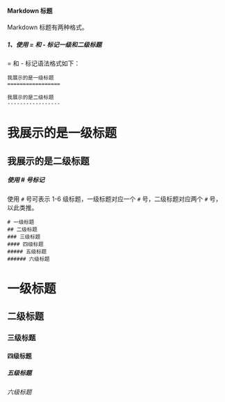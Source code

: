 #### Markdown 标题

Markdown 标题有两种格式。

##### 1、使用 = 和 - 标记一级和二级标题

= 和 - 标记语法格式如下：
```
我展示的是一级标题
=================

我展示的是二级标题
-----------------
```
我展示的是一级标题
=================

我展示的是二级标题
-----------------

##### 使用 # 号标记

使用 `#` 号可表示 1-6 级标题，一级标题对应一个 `#` 号，二级标题对应两个 `#` 号，以此类推。
```
# 一级标题
## 二级标题
### 三级标题
#### 四级标题
##### 五级标题
###### 六级标题
```
# 一级标题
## 二级标题
### 三级标题
#### 四级标题
##### 五级标题
###### 六级标题

